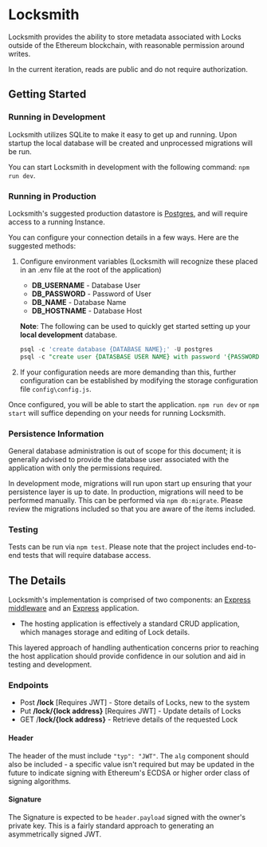 # Locksmith

Locksmith provides the ability to store metadata associated with Locks outside
of the Ethereum blockchain, with reasonable permission around writes.

In the current iteration, reads are public and do not require authorization.

## Getting Started

### Running in Development

Locksmith utilizes SQLite to make it easy to get up and running. Upon startup
 the local database will be created and unprocessed migrations will be run.

You can start Locksmith in development with the following command: `npm run dev`.

### Running in Production

Locksmith's suggested production datastore is [Postgres](https://www.postgresql.org/),
and will require access to a running Instance. 

You can configure your connection details in a few ways. Here are the suggested methods:

1. Configure environment variables (Locksmith will recognize these placed in
 an .env file at the root of the application)
   * **DB_USERNAME** - Database User
   * **DB_PASSWORD** - Password of User
   * **DB_NAME** - Database Name
   * **DB_HOSTNAME** - Database Host

   __Note__: The following can be used to quickly get started setting up your __local development__ database.
   ```sql
   psql -c 'create database {DATABASE NAME};' -U postgres
   psql -c "create user {DATASBASE USER NAME} with password '{PASSWORD}';" -U postgres
   ```

2. If your configuration needs are more demanding than this, further configuration 
can be established by modifying the storage configuration file `config\config.js`.

Once configured, you will be able to start the application. `npm run dev` or `npm start`
will suffice depending on your needs for running Locksmith.

### Persistence Information

General database administration is out of scope for this document; it is generally
advised to provide the database user associated with the application with only the 
permissions required.

In development mode, migrations will run upon start up ensuring that your persistence 
layer is up to date. In production, migrations will need to be performed manually. This 
can be performed via `npm db:migrate`. Please review the migrations included so that you 
are aware of the items included.

### Testing

Tests can be run via `npm test`. Please note that the project includes end-to-end tests that
will require database access.

## The Details

Locksmith's implementation is comprised of two components: an [Express middleware](https://expressjs.com/en/guide/using-middleware.html)
and an [Express](https://expressjs.com/) application. 

*  The hosting application is effectively a standard CRUD application, which manages storage
 and editing of Lock details.

This layered approach of handling authentication concerns prior to reaching the host application
 should provide confidence in our solution and aid in testing and development.

### Endpoints

- Post **/lock** [Requires JWT] - Store details of Locks, new to the system
- Put **/lock/{lock address}** [Requires JWT] - Update details of Locks
- GET /**lock/{lock address}** - Retrieve details of the requested Lock


#### Header

The header of the must include `"typ": "JWT"`. The `alg` component should also be included - a
 specific value isn't required but may be updated in the future to indicate signing with Ethereum's ECDSA
  or higher order class of signing algorithms.

#### Signature

The Signature is expected to be `header.payload` signed with the owner's private key. This is a fairly 
standard approach to generating an asymmetrically signed JWT.

